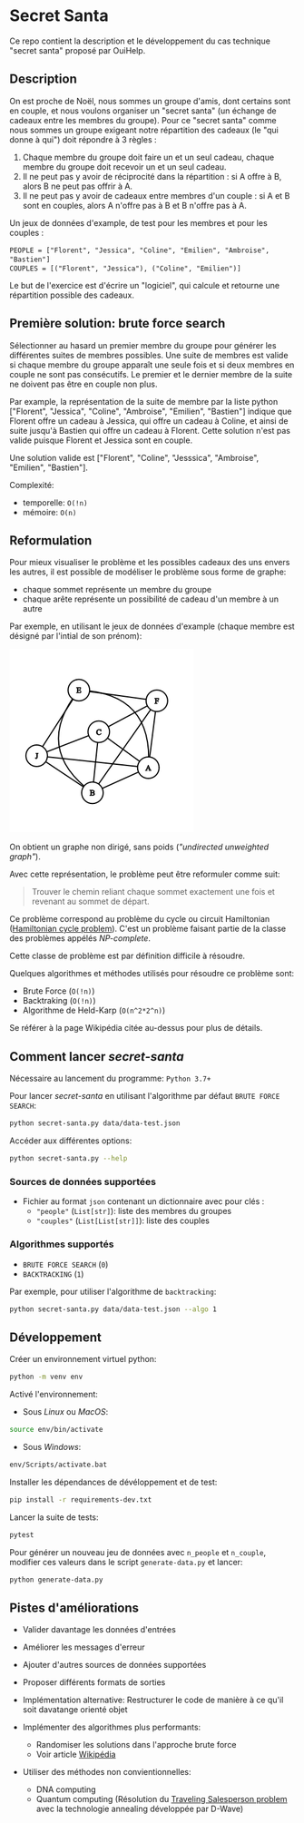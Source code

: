 # Secret Santa

Ce repo contient la description et le développement du cas technique "secret santa" proposé par OuiHelp.

## Description

On est proche de Noël, nous sommes un groupe d'amis, dont certains sont en couple, et nous voulons organiser un "secret santa" (un échange de cadeaux entre les membres du groupe). Pour ce "secret santa" comme nous sommes un groupe exigeant notre répartition des cadeaux (le "qui donne à qui") doit répondre à 3 règles :

1. Chaque membre du groupe doit faire un et un seul cadeau, chaque membre du groupe doit recevoir un et un seul cadeau.
2. Il ne peut pas y avoir de réciprocité dans la répartition : si A offre à B, alors B ne peut pas offrir à A.
3. Il ne peut pas y avoir de cadeaux entre membres d'un couple : si A et B sont en couples, alors A n'offre pas à B et B n'offre pas à A.

Un jeux de données d'example, de test pour les membres et pour les couples :

    PEOPLE = ["Florent", "Jessica", "Coline", "Emilien", "Ambroise", "Bastien"]
    COUPLES = [("Florent", "Jessica"), ("Coline", "Emilien")]

Le but de l'exercice est d'écrire un "logiciel", qui calcule et retourne une répartition possible des cadeaux.

## Première solution: brute force search

Sélectionner au hasard un premier membre du groupe pour générer les différentes suites de membres possibles. Une suite de membres est valide si chaque membre du groupe apparaît une seule fois et si deux membres en couple ne sont pas consécutifs. Le premier et le dernier membre de la suite ne doivent pas être en couple non plus.

Par example, la représentation de la suite de membre par la liste python ["Florent", "Jessica", "Coline", "Ambroise", "Emilien", "Bastien"] indique que Florent offre un cadeau à Jessica, qui offre un cadeau à Coline, et ainsi de suite jusqu'à Bastien qui offre un cadeau à Florent. Cette solution n'est pas valide puisque Florent et Jessica sont en couple.

Une solution valide est ["Florent", "Coline", "Jesssica", "Ambroise", "Emilien", "Bastien"].

Complexité:
- temporelle: `O(!n)`
- mémoire: `O(n)` 

## Reformulation

Pour mieux visualiser le problème et les possibles cadeaux des uns envers les autres, il est possible de modéliser le problème sous forme de graphe:

- chaque sommet représente un membre du groupe
- chaque arête représente un possibilité de cadeau d'un membre à un autre

Par exemple, en utilisant le jeux de données d'example (chaque membre est désigné par l'intial de son prénom):

![image](graph-example.png)

On obtient un graphe non dirigé, sans poids (*"undirected unweighted graph"*).

Avec cette représentation, le problème peut être reformuler comme suit:
> Trouver le chemin reliant chaque sommet exactement une fois et revenant au sommet de départ.

Ce problème correspond au problème du cycle ou circuit Hamiltonian ([Hamiltonian cycle problem](https://en.wikipedia.org/wiki/Hamiltonian_path_problem)). C'est un problème faisant partie de la classe des problèmes appélés *NP-complete*.

Cette classe de problème est par définition difficile à résoudre.

Quelques algorithmes et méthodes utilisés pour résoudre ce problème sont:

- Brute Force (`O(!n)`)
- Backtraking (`O(!n)`)
- Algorithme de Held-Karp (`O(n^2*2^n)`)

Se référer à la page Wikipédia citée au-dessus pour plus de détails.


## Comment lancer *secret-santa*

Nécessaire au lancement du programme: `Python 3.7+` 

Pour lancer *secret-santa* en utilisant l'algorithme par défaut `BRUTE FORCE SEARCH`:

```bash
python secret-santa.py data/data-test.json
```

Accéder aux différentes options:

```bash
python secret-santa.py --help
```

### Sources de données supportées

- Fichier au format `json` contenant un dictionnaire avec pour clés :
    - `"people"` (`List[str]`): liste des membres du groupes
    - `"couples"` (`List[List[str]]`): liste des couples 


### Algorithmes supportés

- `BRUTE FORCE SEARCH` (`0`)
- `BACKTRACKING`  (`1`)

Par exemple, pour utiliser l'algorithme de `backtracking`:

```bash
python secret-santa.py data/data-test.json --algo 1
```

## Développement

Créer un environnement virtuel python:

```bash
python -m venv env
```

Activé l'environnement:

- Sous *Linux* ou *MacOS*:
```bash
source env/bin/activate
```

- Sous *Windows*:
```bash
env/Scripts/activate.bat
```

Installer les dépendances de dévéloppement et de test:

```bash
pip install -r requirements-dev.txt
```

Lancer la suite de tests:

```bash
pytest
```

Pour générer un nouveau jeu de données avec `n_people` et `n_couple`, modifier ces valeurs dans le script `generate-data.py` et lancer:


```bash
python generate-data.py
```


## Pistes d'améliorations

- Valider davantage les données d'entrées

- Améliorer les messages d'erreur

- Ajouter d'autres sources de données supportées

- Proposer différents formats de sorties

- Implémentation alternative: Restructurer le code de manière à ce qu'il soit davatange orienté objet

- Implémenter des algorithmes plus performants: 

     - Randomiser les solutions dans l'approche brute force
     - Voir article [Wikipédia](https://en.wikipedia.org/wiki/Hamiltonian_path_problem)

- Utiliser des méthodes non convientionnelles:

    - DNA computing
    - Quantum computing (Résolution du [Traveling Salesperson problem](https://docs.ocean.dwavesys.com/en/latest/docs_dnx/reference/algorithms/tsp.html) avec la technologie annealing développée par D-Wave)